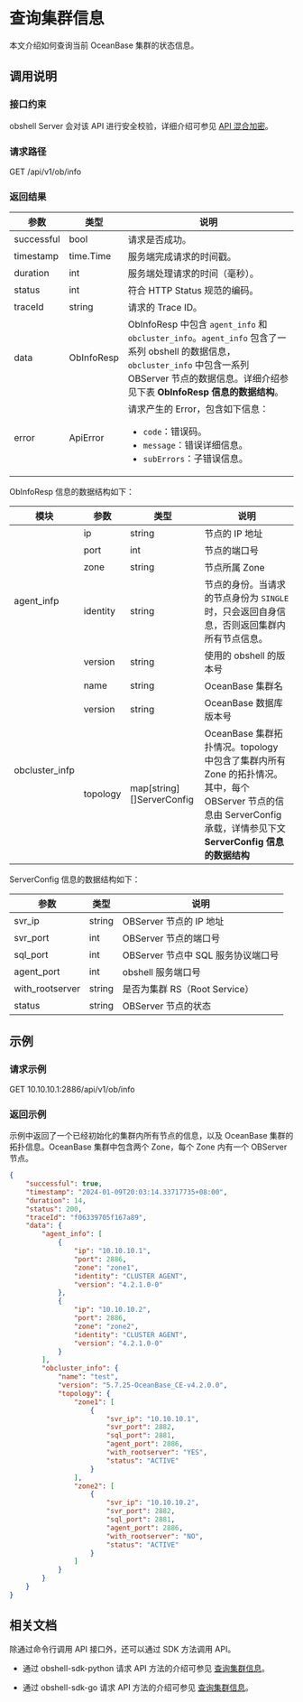 # 查询集群信息

本文介绍如何查询当前 OceanBase 集群的状态信息。

## 调用说明

### 接口约束

obshell Server 会对该 API 进行安全校验，详细介绍可参见 [API 混合加密](200.api-hybrid-encryption.md)。

### 请求路径

GET /api/v1/ob/info

### 返回结果

| 参数 | 类型 | 说明 |
| --- | --- | --- |
| successful | bool | 请求是否成功。 |
| timestamp | time.Time | 服务端完成请求的时间戳。 |
| duration | int | 服务端处理请求的时间（毫秒）。 |
| status | int | 符合 HTTP Status 规范的编码。 |
| traceId | string | 请求的 Trace ID。 |
| data | ObInfoResp | ObInfoResp 中包含 `agent_info` 和 `obcluster_info`。`agent_info` 包含了一系列 obshell 的数据信息，`obcluster_info` 中包含一系列 OBServer 节点的数据信息。详细介绍参见下表 **ObInfoResp 信息的数据结构**。 |
| error | ApiError | 请求产生的 Error，包含如下信息：<ul><li>`code`：错误码。</li><li>`message`：错误详细信息。</li><li>`subErrors`：子错误信息。</li></ul> |

ObInfoResp 信息的数据结构如下：

<table>
  <thead>
    <tr>
      <th>模块</th>
      <th>参数</th>
      <th>类型</th>
      <th>说明</th>
    </tr>
  </thead>
  <tr>
    <td rowspan='5'>agent_infp</td>
    <td>ip</td>
    <td>string</td>
    <td>节点的 IP 地址</td>
  </tr>
  <tr>
    <td>port</td>
    <td>int</td>
    <td>节点的端口号</td>
  </tr>
  <tr>
    <td>zone</td>
    <td>string</td>
    <td>节点所属 Zone</td>
  </tr>
  <tr>
    <td>identity</td>
    <td>string</td>
    <td>节点的身份。当请求的节点身份为 <code>SINGLE</code> 时，只会返回自身信息，否则返回集群内所有节点信息。</td>
  </tr>
  <tr>
    <td>version</td>
    <td>string</td>
    <td>使用的 obshell 的版本号</td>
  </tr>
  <tr>
    <td rowspan='3'>obcluster_infp</td>
    <td>name</td>
    <td>string</td>
    <td>OceanBase 集群名</td>
  </tr>
  <tr>
    <td>version</td>
    <td>string</td>
    <td>OceanBase 数据库版本号</td>
  </tr>
  <tr>
    <td>topology</td>
    <td>map[string][]ServerConfig</td>
    <td>OceanBase 集群拓扑情况。topology 中包含了集群内所有 Zone 的拓扑情况。其中，每个 OBServer 节点的信息由 ServerConfig 承载，详情参见下文 <b>ServerConfig 信息的数据结构</b></td>
  </tr>
</table>

ServerConfig 信息的数据结构如下：

| 参数 | 类型 | 说明 |
| --- | --- | --- |
| svr_ip | string | OBServer 节点的 IP 地址 |
| svr_port | int | OBServer 节点的端口号  |
| sql_port | int | OBServer 节点中 SQL 服务协议端口号 |
| agent_port | int | obshell 服务端口号 |
| with_rootserver | string | 是否为集群 RS（Root Service） |
| status | string | OBServer 节点的状态 |

## 示例

### 请求示例

GET 10.10.10.1:2886/api/v1/ob/info

### 返回示例

示例中返回了一个已经初始化的集群内所有节点的信息，以及 OceanBase 集群的拓扑信息。OceanBase 集群中包含两个 Zone，每个 Zone 内有一个 OBServer 节点。

```json
{
    "successful": true,
    "timestamp": "2024-01-09T20:03:14.33717735+08:00",
    "duration": 14,
    "status": 200,
    "traceId": "f06339705f167a89",
    "data": {
        "agent_info": [
            {
                "ip": "10.10.10.1",
                "port": 2886,
                "zone": "zone1",
                "identity": "CLUSTER AGENT",
                "version": "4.2.1.0-0"
            },
            {
                "ip": "10.10.10.2",
                "port": 2886,
                "zone": "zone2",
                "identity": "CLUSTER AGENT",
                "version": "4.2.1.0-0"
            }
        ],
        "obcluster_info": {
            "name": "test",
            "version": "5.7.25-OceanBase_CE-v4.2.0.0",
            "topology": {
                "zone1": [
                    {
                        "svr_ip": "10.10.10.1",
                        "svr_port": 2882,
                        "sql_port": 2881,
                        "agent_port": 2886,
                        "with_rootserver": "YES",
                        "status": "ACTIVE"
                    }
                ],
                "zone2": [
                    {
                        "svr_ip": "10.10.10.2",
                        "svr_port": 2882,
                        "sql_port": 2881,
                        "agent_port": 2886,
                        "with_rootserver": "NO",
                        "status": "ACTIVE"
                    }
                ]
            }
        }
    }
}
```

## 相关文档

除通过命令行调用 API 接口外，还可以通过 SDK 方法调用 API。

* 通过 obshell-sdk-python 请求 API 方法的介绍可参见 [查询集群信息](../500.obshell-sdk-reference/100.python/1800.get-oceanbase-info-of-python.md)。

* 通过 obshell-sdk-go 请求 API 方法的介绍可参见 [查询集群信息](../500.obshell-sdk-reference/200.go/1800.get-oceanbase-info-of-go.md)。
